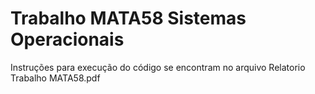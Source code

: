 # Trabalho MATA58 Sistemas Operacionais
Instruções para execução do código se encontram no arquivo Relatorio Trabalho MATA58.pdf
